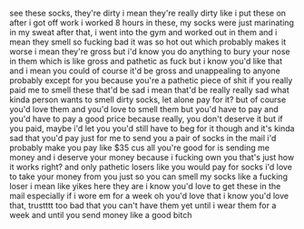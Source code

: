 see these socks, they're dirty
i mean they're really dirty
like i put these on after i got off work
i worked 8 hours in these, my socks were just marinating in my sweat
after that, i went into the gym and worked out in them
and i mean they smell so fucking bad
it was so hot out which probably makes it worse
i mean they're gross
but i'd know you do anything to bury your nose in them
which is like gross and pathetic as fuck
but i know you'd like that
and i mean you could of course
it'd be gross and unappealing to anyone probably
except for you
because you're a pathetic piece of shit
if you really paid me to smell these
that'd be sad
i mean that'd be really really sad
what kinda person wants to smell dirty socks, let alone pay for it?
but of course you'd love them
and you'd love to smell them but
you'd have to pay and you'd have to pay a good price
because really, you don't deserve it
but if you paid, maybe i'd let you
you'd still have to beg for it though
and it's kinda sad that you'd pay just for me to send you a pair of socks in the mail
i'd probably make you pay like $35 cus all you're good for is sending me money
and i deserve your money because i fucking own you
that's just how it works right?
and only pathetic losers like you would pay for socks
i'd love to take your money from you just so you can smell my socks like a fucking loser
i mean like yikes
here they are
i know you'd love to get these in the mail
especially if i wore em for a week
oh you'd love that
i know you'd love that, trustttt
too bad that you can't have them yet
until i wear them for a week and until you send money like a good bitch

